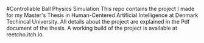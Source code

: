 #Controllable Ball Physics Simulation
This repo contains the project I made for my Master's Thesis in Human-Centered Artificial Intelligence at Denmark Techincal University. All details about the project are explained in the Pdf document of the thesis. A working build of the project is available at reetcho.itch.io.
